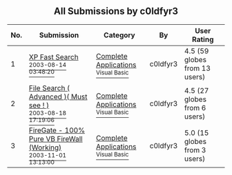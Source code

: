 ﻿<div align="center">

## All Submissions by c0ldfyr3

</div>

No.  | Submission | Category | By   | User Rating
---- | ---------- | -------- | ---- | -----------
1 | [XP Fast Search<br /><sup>2003-08-14 03:48:20</sup>](https://github.com/Planet-Source-Code/c0ldfyr3-xp-fast-search__1-47680) | [Complete Applications<br /><sup>Visual Basic</sup>](../ByCategory/complete-applications__1-27.md) | c0ldfyr3 | 4.5 (59 globes from 13 users)
2 | [File Search \( Advanced \)\( Must see \! \)<br /><sup>2003-08-18 17:19:06</sup>](https://github.com/Planet-Source-Code/c0ldfyr3-file-search-advanced-must-see__1-47819) | [Complete Applications<br /><sup>Visual Basic</sup>](../ByCategory/complete-applications__1-27.md) | c0ldfyr3 | 4.5 (27 globes from 6 users)
3 | [FireGate \- 100% Pure VB FireWall \(Working\)<br /><sup>2003-11-01 13:13:00</sup>](https://github.com/Planet-Source-Code/c0ldfyr3-firegate-100-pure-vb-firewall-working__1-49660) | [Complete Applications<br /><sup>Visual Basic</sup>](../ByCategory/complete-applications__1-27.md) | c0ldfyr3 | 5.0 (15 globes from 3 users)
